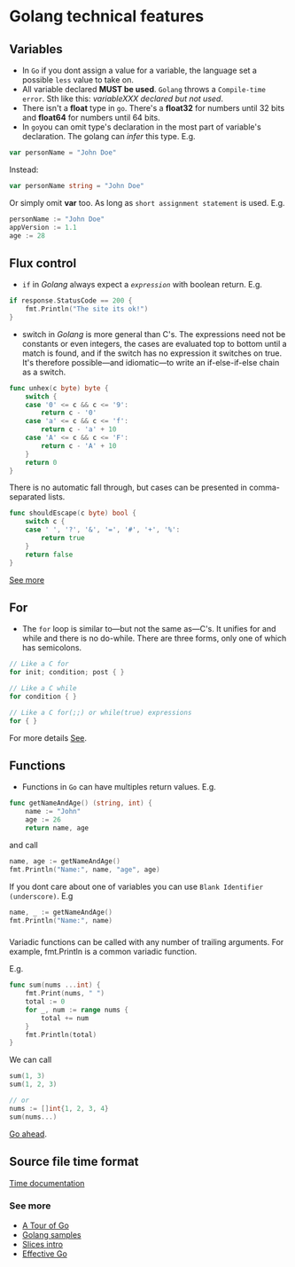 # Golang technical features

## Variables
- In `Go` if you dont assign a value for a variable, the language set a possible `less` value to take on.
- All variable declared **MUST be used**. `Golang` throws a `Compile-time error`. Sth like this: _variableXXX declared but not used_.
- There isn't a **float** type in `go`. There's a **float32** for numbers until 32 bits and **float64** for numbers until 64 bits.
- In `go`you can omit type's declaration in the most part of variable's declaration. The golang can *infer* this type. E.g. 

```go
var personName = "John Doe"
```

Instead:

```go
var personName string = "John Doe"
```

Or simply omit **var** too. As long as `short assignment statement` is used. E.g.

```go
personName := "John Doe"
appVersion := 1.1
age := 28
```

## Flux control
- `if` in *Golang* always expect a _`expression`_ with boolean return. E.g. 
```go
if response.StatusCode == 200 {
    fmt.Println("The site its ok!")
}
```
- switch in *Golang* is more general than C's. The expressions need not be constants or even integers, the cases are evaluated top to bottom until a match is found, and if the switch has no expression it switches on true. It's therefore possible—and idiomatic—to write an if-else-if-else chain as a switch.

```go
func unhex(c byte) byte {
    switch {
    case '0' <= c && c <= '9':
        return c - '0'
    case 'a' <= c && c <= 'f':
        return c - 'a' + 10
    case 'A' <= c && c <= 'F':
        return c - 'A' + 10
    }
    return 0
}
```

There is no automatic fall through, but cases can be presented in comma-separated lists.

```go
func shouldEscape(c byte) bool {
    switch c {
    case ' ', '?', '&', '=', '#', '+', '%':
        return true
    }
    return false
}
```

[See more](https://golang.org/doc/effective_go.html#switch)

## For 
- The `for` loop is similar to—but not the same as—C's. It unifies for and while and there is no do-while. There are three forms, only one of which has semicolons.

```go
// Like a C for
for init; condition; post { }

// Like a C while
for condition { }

// Like a C for(;;) or while(true) expressions
for { }
```
For more details [See](https://github.com/leorenis/app-monitor-go/blob/master/app.go#L20).

## Functions
- Functions in `Go` can have multiples return values. E.g.

```go
func getNameAndAge() (string, int) {
    name := "John"
    age := 26
    return name, age
```
and call

```go
name, age := getNameAndAge()
fmt.Println("Name:", name, "age", age)
```

If you dont care about one of variables you can use `Blank Identifier (underscore)`. E.g

```go
name, _ := getNameAndAge()
fmt.Println("Name:", name)

```

### 

Variadic functions can be called with any number of trailing arguments. For example, fmt.Println is a common variadic function.

E.g.

```go
func sum(nums ...int) {
    fmt.Print(nums, " ")
    total := 0
    for _, num := range nums {
        total += num
    }
    fmt.Println(total)
}
```

We can call

```go
sum(1, 3)
sum(1, 2, 3)

// or
nums := []int{1, 2, 3, 4}
sum(nums...)
```
[Go ahead](https://gobyexample.com/variadic-functions).

## Source file time format

[Time documentation](https://golang.org/src/time/format.go)

### See more
- [A Tour of Go](https://go.dev/tour/flowcontrol/9)
- [Golang samples](https://github.com/leorenis/go-samples)
- [Slices intro](https://go.dev/blog/slices-intro)
- [Effective Go](https://go.dev/doc/effective_go.html)
